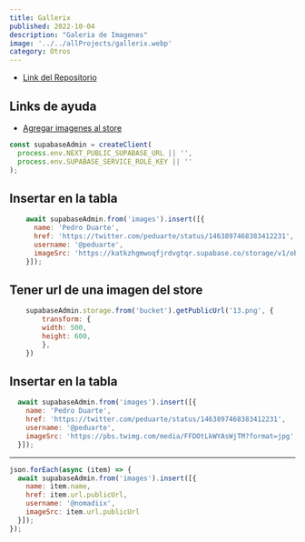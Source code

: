 ```yaml
---
title: Gallerix
published: 2022-10-04
description: "Galeria de Imagenes"
image: '../../allProjects/gallerix.webp'
category: Otros
---
```


- [Link del Repositorio](https://github.com/Fabian-Martinez-Rincon/Galleriix-Frontend)


## Links de ayuda

- [Agregar imagenes al store](https://supabase.com/docs/guides/storage/image-transformations)

```javascript
const supabaseAdmin = createClient(
  process.env.NEXT_PUBLIC_SUPABASE_URL || '',
  process.env.SUPABASE_SERVICE_ROLE_KEY || ''
);
```

## Insertar en la tabla

```javascript
    await supabaseAdmin.from('images').insert([{
      name: 'Pedro Duarte',
      href: 'https://twitter.com/peduarte/status/1463897468383412231',
      username: '@peduarte',
      imageSrc: 'https://katkzhgmwoqfjrdvgtqr.supabase.co/storage/v1/object/sign/images-links/1.png?token=eyJhbGciOiJIUzI1NiIsInR5cCI6IkpXVCJ9.eyJ1cmwiOiJpbWFnZXMtbGlua3MvMS5wbmciLCJ0cmFuc2Zvcm1hdGlvbnMiOiIiLCJpYXQiOjE2NzIxNzYwNTUsImV4cCI6MTk4NzUzNjA1NX0.Kl9B9-RhPtW-32kgU61Gkqq4RxPHc3k8b8PFtQXHjj0',
    }]);
```
## Tener url de una imagen del store

```javascript
    supabaseAdmin.storage.from('bucket').getPublicUrl('13.png', {
        transform: {
        width: 500,
        height: 600,
        },
    })
```

## Insertar en la tabla

```javascript
  await supabaseAdmin.from('images').insert([{
    name: 'Pedro Duarte',
    href: 'https://twitter.com/peduarte/status/1463897468383412231',
    username: '@peduarte',
    imageSrc: 'https://pbs.twimg.com/media/FFDOtLkWYAsWjTM?format=jpg',
  }]);
```
---

```javascript
json.forEach(async (item) => {
  await supabaseAdmin.from('images').insert([{
    name: item.name,
    href: item.url.publicUrl,
    username: '@nomadiix',
    imageSrc: item.url.publicUrl
  }]);
});
```